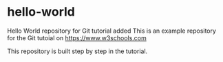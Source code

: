 # hello-world
Hello World repository for Git tutorial
added
This is an example repository for the Git tutoial on https://www.w3schools.com

This repository is built step by step in the tutorial.
